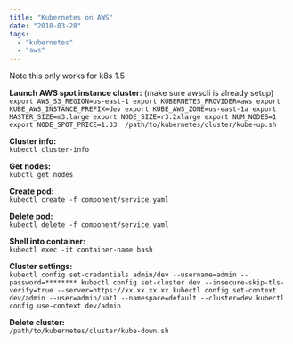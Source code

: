 ```yaml
---
title: "Kubernetes on AWS"
date: "2018-03-28"
tags:
  - "kubernetes"
  - "aws"
---
```


Note this only works for k8s 1.5


**Launch AWS spot instance cluster:** (make sure awscli is already setup)\
`export AWS_S3_REGION=us-east-1 export KUBERNETES_PROVIDER=aws export KUBE_AWS_INSTANCE_PREFIX=dev export KUBE_AWS_ZONE=us-east-1a export MASTER_SIZE=m3.large export NODE_SIZE=r3.2xlarge export NUM_NODES=1 export NODE_SPOT_PRICE=1.33  /path/to/kubernetes/cluster/kube-up.sh`

**Cluster info:**\
`kubectl cluster-info`

**Get nodes:**\
`kubctl get nodes`

**Create pod:**\
`kubectl create -f component/service.yaml`

**Delete pod:**\
`kubectl delete -f component/service.yaml`

**Shell into container:**\
`kubectl exec -it container-name bash`

**Cluster settings:**\
`kubectl config set-credentials admin/dev --username=admin --password=******** kubectl config set-cluster dev --insecure-skip-tls-verify=true --server=https://xx.xx.xx.xx kubectl config set-context dev/admin --user=admin/uat1 --namespace=default --cluster=dev kubectl config use-context dev/admin`

**Delete cluster:**\
`/path/to/kubernetes/cluster/kube-down.sh`
